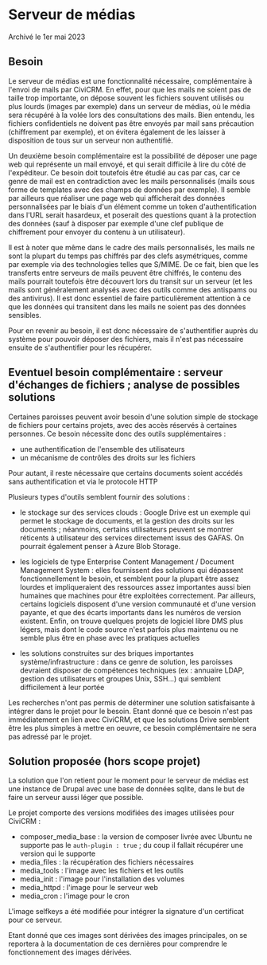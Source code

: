 # Serveur de médias

   Archivé le 1er mai 2023

<!-- Pour qu'on en reparle. J'ai du mal à distinguer le besoin, l'étude et le résultat mis en oeuvre -->

## Besoin

Le serveur de médias est une fonctionnalité nécessaire, complémentaire à l'envoi de mails par CiviCRM. En effet, pour que les mails ne soient pas de taille trop importante, on dépose souvent les fichiers souvent utilisés ou plus lourds (images par exemple) dans un serveur de médias, où le média sera récupéré à la volée lors des consultations des mails. Bien entendu, les fichiers confidentiels ne doivent pas être envoyés par mail sans précaution (chiffrement par exemple), et on évitera également de les laisser à disposition de tous sur un serveur non authentifié.

Un deuxième besoin complémentaire est la possibilité de déposer une page web qui représente un mail envoyé, et qui serait difficile à lire du côté de l'expéditeur. Ce besoin doit toutefois être étudié au cas par cas, car  ce genre de mail est en contradiction avec les mails personnalisés (mails sous forme de templates avec des champs de données par exemple). Il semble par ailleurs que réaliser une page web qui afficherait des données personnalisées par le biais d'un élément comme un token d'authentification dans l'URL serait hasardeux, et poserait des questions quant à la protection des données (sauf à disposer par exemple d'une clef publique de chiffrement pour envoyer du contenu à un utilisateur).

Il est à noter que même dans le cadre des mails personnalisés, les mails ne sont la plupart du temps pas chiffrés par des clefs asymétriques, comme par exemple via des technologies telles que S/MIME. De ce fait, bien que les transferts entre serveurs de mails peuvent être chiffrés, le contenu des mails pourrait toutefois être découvert lors du transit sur un serveur (et les mails sont généralement analysés avec des outils comme des antispams ou des antivirus). Il est donc essentiel de faire particulièrement attention à ce que les données qui transitent dans les mails ne soient pas des données sensibles.

Pour en revenir au besoin, il est donc nécessaire de s'authentifier auprès du système pour pouvoir déposer des fichiers, mais il n'est pas nécessaire ensuite de s'authentifier pour les récupérer.

## Eventuel besoin complémentaire : serveur d'échanges de fichiers ; analyse de possibles solutions

Certaines paroisses peuvent avoir besoin d'une solution simple de stockage de fichiers pour certains projets, avec des accès réservés à certaines personnes. Ce besoin nécessite donc des outils supplémentaires : 

* une authentification de l'ensemble des utilisateurs
* un mécanisme de contrôles des droits sur les fichiers

Pour autant, il reste nécessaire que certains documents soient accédés sans authentification et via le protocole HTTP

Plusieurs types d'outils semblent fournir des solutions :

* le stockage sur des services clouds : Google Drive est un exemple qui permet le stockage de documents, et la gestion des droits sur les documents ; néanmoins, certains utilisateurs peuvent se montrer réticents à utilisateur des services directement issus des GAFAS. On pourrait également penser à Azure Blob Storage.

* les logiciels de type Enterprise Content Management / Document Management System : elles fournissent des solutions qui dépassent fonctionnellement le besoin, et semblent pour la plupart être assez lourdes et impliqueraient des ressources assez importantes aussi bien humaines que machines pour être exploitées correctement. Par ailleurs, certains logiciels disposent d'une version communauté et d'une version payante, et que des écarts importants dans les numéros de version existent. Enfin, on trouve quelques projets de logiciel libre DMS plus légers, mais dont le code source n'est parfois plus maintenu ou ne semble plus être en phase avec les pratiques actuelles

* les solutions construites sur des briques importantes système/infrastructure : dans ce genre de solution, les paroisses devraient disposer de compétences techniques (ex : annuaire LDAP, gestion des utilisateurs et groupes Unix, SSH...) qui semblent difficilement à leur portée

Les recherches n'ont pas permis de déterminer une solution satisfaisante à intégrer dans le projet pour le besoin. Etant donné que ce besoin n'est pas immédiatement en lien avec CiviCRM, et que les solutions Drive semblent être les plus simples à mettre en oeuvre, ce besoin complémentaire ne sera pas adressé par le projet.

## Solution proposée (hors scope projet)

La solution que l'on retient pour le moment pour le serveur de médias est une instance de Drupal avec une base de données sqlite, dans le but de faire un serveur aussi léger que possible.

Le projet comporte des versions modifiées des images utilisées pour CiviCRM : 

* composer\_media\_base : la version de composer livrée avec Ubuntu ne supporte pas le `auth-plugin : true` ; du coup il fallait récupérer une version qui le supporte
* media\_files : la récupération des fichiers nécessaires
* media\_tools : l'image avec les fichiers et les outils
* media\_init : l'image pour l'installation des volumes
* media\_httpd : l'image pour le serveur web
* media\_cron : l'image pour le cron

L'image selfkeys a été modifiée pour intégrer la signature d'un certificat pour ce serveur.

Etant donné que ces images sont dérivées des images principales, on se reportera à la documentation de ces dernières pour comprendre le fonctionnement des images dérivées.

